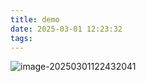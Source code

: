 ```yaml
---
title: demo
date: 2025-03-01 12:23:32
tags:
---
```


![image-20250301122432041](https://img-db-0926.oss-cn-shanghai.aliyuncs.com/img/e884f5a1281c5913d6eeaf0ffed71df3-7fb49d.png)